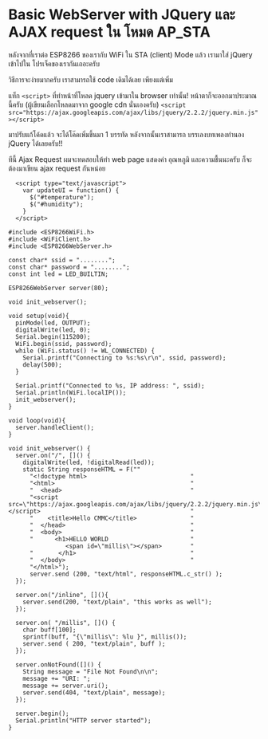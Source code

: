 # Basic WebServer with JQuery และ AJAX request ใน โหมด AP_STA



หลังจากที่เราต่อ ESP8266 ของเรากับ WiFi ใน STA (client) Mode แล้ว เรามาใส่ jQuery เข้าไปใน โปรเจ็คของเรากันเถอะครับ

วิธีการจะง่ายมากครับ เราสามารถใช้ code เดิมได้เลย เพียงแต่เพิ่ม

แท็ก `<script>` ที่ทำหน้าที่โหลด jquery เข้ามาใน browser เท่านั้น! 
หน้าตาก็จะออกมาประมาณนี้ครับ (ผู้เขียนเลือกโหลดมาจาก google cdn นั่นเองครับ)
`<script src="https://ajax.googleapis.com/ajax/libs/jquery/2.2.2/jquery.min.js"></script>`

มาปรับแก้โค้ดแล้ว จะได้โค๊ดเพิ่มขึ้นมา 1 บรรทัด หลังจากนั้นเราสามารถ บรรเลงบทเพลงทำนอง jQuery ได้เลยครับ!!

ทีนี้ Ajax Request ผมจะทดสอบให้ทำ web page แสดงค่า อุณหภูมิ และความชื้นนะครับ ก็จะต้องมาเขียน ajax request กันหน่อย
```
  <script type="text/javascript">
    var updateUI = function() {
      $("#temperature");
      $("#humidity");
    }
  </script>
```

```
#include <ESP8266WiFi.h>
#include <WiFiClient.h>
#include <ESP8266WebServer.h>

const char* ssid = "........";
const char* password = "........";
const int led = LED_BUILTIN;

ESP8266WebServer server(80);

void init_webserver();

void setup(void){
  pinMode(led, OUTPUT);
  digitalWrite(led, 0);
  Serial.begin(115200);
  WiFi.begin(ssid, password);
  while (WiFi.status() != WL_CONNECTED) {
    Serial.printf("Connecting to %s:%s\r\n", ssid, password);
    delay(500);
  }
 
  Serial.printf("Connected to %s, IP address: ", ssid);
  Serial.println(WiFi.localIP());
  init_webserver();
}

void loop(void){
  server.handleClient();
}

void init_webserver() {
  server.on("/", []() {
    digitalWrite(led, !digitalRead(led));
    static String responseHTML = F(""
      "<!doctype html>                             "
      "<html>                                      "
      "  <head>                                    "
      "<script src=\"https://ajax.googleapis.com/ajax/libs/jquery/2.2.2/jquery.min.js\"></script>                                          "
      "    <title>Hello CMMC</title>               "
      "  </head>                                   "
      "  <body>                                    "
      "      <h1>HELLO WORLD                       " 
                <span id=\"millis\"></span>        "
      "       </h1>                                "
      "  </body>                                   "
      "</html>");
      server.send (200, "text/html", responseHTML.c_str() );
  });

  server.on("/inline", [](){
    server.send(200, "text/plain", "this works as well");
  });

  server.on( "/millis", []() {
    char buff[100];
    sprintf(buff, "{\"millis\": %lu }", millis());
    server.send ( 200, "text/plain", buff );
  });  

  server.onNotFound([]() {
    String message = "File Not Found\n\n";
    message += "URI: ";
    message += server.uri();
    server.send(404, "text/plain", message);
  });

  server.begin();
  Serial.println("HTTP server started");
}
```
